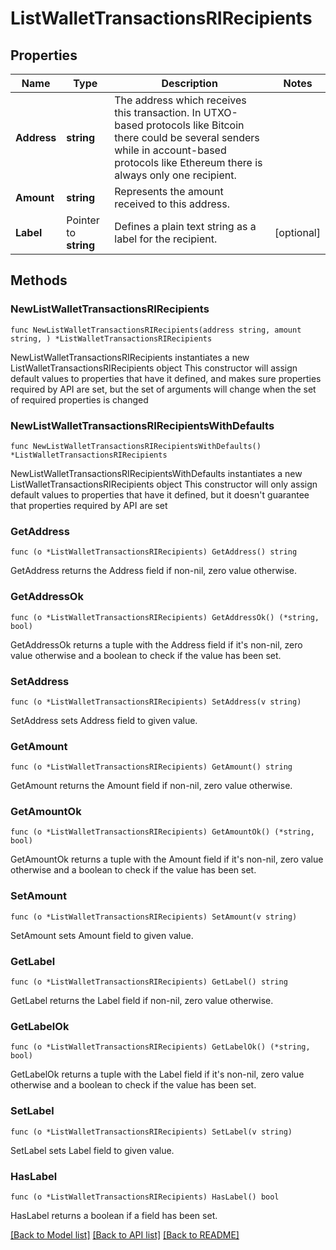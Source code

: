 # ListWalletTransactionsRIRecipients

## Properties

Name | Type | Description | Notes
------------ | ------------- | ------------- | -------------
**Address** | **string** | The address which receives this transaction. In UTXO-based protocols like Bitcoin there could be several senders while in account-based protocols like Ethereum there is always only one recipient. | 
**Amount** | **string** | Represents the amount received to this address. | 
**Label** | Pointer to **string** | Defines a plain text string as a label for the recipient. | [optional] 

## Methods

### NewListWalletTransactionsRIRecipients

`func NewListWalletTransactionsRIRecipients(address string, amount string, ) *ListWalletTransactionsRIRecipients`

NewListWalletTransactionsRIRecipients instantiates a new ListWalletTransactionsRIRecipients object
This constructor will assign default values to properties that have it defined,
and makes sure properties required by API are set, but the set of arguments
will change when the set of required properties is changed

### NewListWalletTransactionsRIRecipientsWithDefaults

`func NewListWalletTransactionsRIRecipientsWithDefaults() *ListWalletTransactionsRIRecipients`

NewListWalletTransactionsRIRecipientsWithDefaults instantiates a new ListWalletTransactionsRIRecipients object
This constructor will only assign default values to properties that have it defined,
but it doesn't guarantee that properties required by API are set

### GetAddress

`func (o *ListWalletTransactionsRIRecipients) GetAddress() string`

GetAddress returns the Address field if non-nil, zero value otherwise.

### GetAddressOk

`func (o *ListWalletTransactionsRIRecipients) GetAddressOk() (*string, bool)`

GetAddressOk returns a tuple with the Address field if it's non-nil, zero value otherwise
and a boolean to check if the value has been set.

### SetAddress

`func (o *ListWalletTransactionsRIRecipients) SetAddress(v string)`

SetAddress sets Address field to given value.


### GetAmount

`func (o *ListWalletTransactionsRIRecipients) GetAmount() string`

GetAmount returns the Amount field if non-nil, zero value otherwise.

### GetAmountOk

`func (o *ListWalletTransactionsRIRecipients) GetAmountOk() (*string, bool)`

GetAmountOk returns a tuple with the Amount field if it's non-nil, zero value otherwise
and a boolean to check if the value has been set.

### SetAmount

`func (o *ListWalletTransactionsRIRecipients) SetAmount(v string)`

SetAmount sets Amount field to given value.


### GetLabel

`func (o *ListWalletTransactionsRIRecipients) GetLabel() string`

GetLabel returns the Label field if non-nil, zero value otherwise.

### GetLabelOk

`func (o *ListWalletTransactionsRIRecipients) GetLabelOk() (*string, bool)`

GetLabelOk returns a tuple with the Label field if it's non-nil, zero value otherwise
and a boolean to check if the value has been set.

### SetLabel

`func (o *ListWalletTransactionsRIRecipients) SetLabel(v string)`

SetLabel sets Label field to given value.

### HasLabel

`func (o *ListWalletTransactionsRIRecipients) HasLabel() bool`

HasLabel returns a boolean if a field has been set.


[[Back to Model list]](../README.md#documentation-for-models) [[Back to API list]](../README.md#documentation-for-api-endpoints) [[Back to README]](../README.md)


